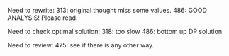 Need to rewrite: 
313: original thought miss some values.
486: GOOD ANALYSIS! Please read.

Need to check optimal solution:
318: too slow
486: bottom up DP solution

Need to review:
475: see if there is any other way.

